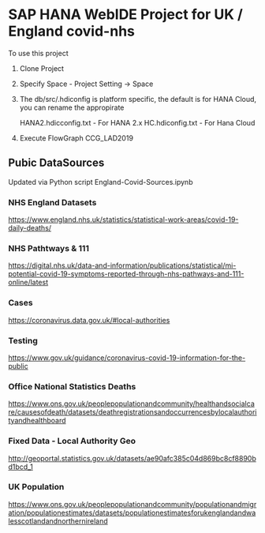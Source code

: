 # SAP HANA WebIDE Project for UK / England covid-nhs

To use this project
1. Clone Project

2. Specify Space - Project Setting -> Space

2. The db/src/.hdiconfig is platform specific, the default is for HANA Cloud, you can rename the appropirate

    HANA2.hdicconfig.txt - For HANA 2.x 
    HC.hdiconfig.txt - For Hana Cloud

3. Execute FlowGraph CCG_LAD2019

## Pubic DataSources
Updated via Python script England-Covid-Sources.ipynb

### NHS England Datasets

https://www.england.nhs.uk/statistics/statistical-work-areas/covid-19-daily-deaths/

### NHS Pathtways & 111
https://digital.nhs.uk/data-and-information/publications/statistical/mi-potential-covid-19-symptoms-reported-through-nhs-pathways-and-111-online/latest

### Cases
https://coronavirus.data.gov.uk/#local-authorities

### Testing
https://www.gov.uk/guidance/coronavirus-covid-19-information-for-the-public

### Office National Statistics Deaths
https://www.ons.gov.uk/peoplepopulationandcommunity/healthandsocialcare/causesofdeath/datasets/deathregistrationsandoccurrencesbylocalauthorityandhealthboard

### Fixed Data - Local Authority Geo 
http://geoportal.statistics.gov.uk/datasets/ae90afc385c04d869bc8cf8890bd1bcd_1

### UK Population
https://www.ons.gov.uk/peoplepopulationandcommunity/populationandmigration/populationestimates/datasets/populationestimatesforukenglandandwalesscotlandandnorthernireland
